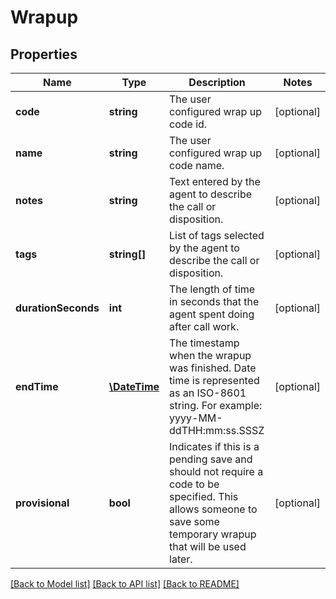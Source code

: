 # Wrapup

## Properties
Name | Type | Description | Notes
------------ | ------------- | ------------- | -------------
**code** | **string** | The user configured wrap up code id. | [optional] 
**name** | **string** | The user configured wrap up code name. | [optional] 
**notes** | **string** | Text entered by the agent to describe the call or disposition. | [optional] 
**tags** | **string[]** | List of tags selected by the agent to describe the call or disposition. | [optional] 
**durationSeconds** | **int** | The length of time in seconds that the agent spent doing after call work. | [optional] 
**endTime** | [**\DateTime**](\DateTime.md) | The timestamp when the wrapup was finished. Date time is represented as an ISO-8601 string. For example: yyyy-MM-ddTHH:mm:ss.SSSZ | [optional] 
**provisional** | **bool** | Indicates if this is a pending save and should not require a code to be specified.  This allows someone to save some temporary wrapup that will be used later. | [optional] 

[[Back to Model list]](../README.md#documentation-for-models) [[Back to API list]](../README.md#documentation-for-api-endpoints) [[Back to README]](../README.md)


